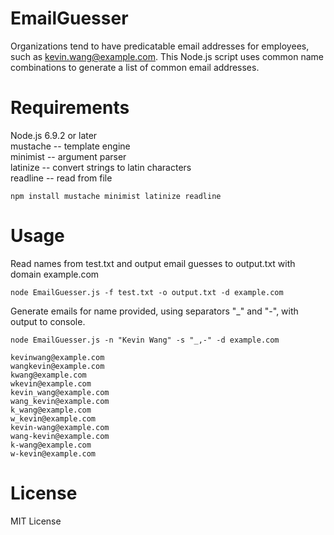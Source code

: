 # EmailGuesser

Organizations tend to have predicatable email addresses for employees, such as kevin.wang@example.com. This Node.js script uses common name combinations to generate a list of common email addresses. 

# Requirements

Node.js 6.9.2 or later  
mustache -- template engine   
minimist -- argument parser  
latinize -- convert strings to latin characters   
readline -- read from file  

```
npm install mustache minimist latinize readline
```

# Usage

Read names from test.txt and output email guesses to output.txt with domain example.com

```
node EmailGuesser.js -f test.txt -o output.txt -d example.com
```
Generate emails for name provided, using separators "_" and "-", with output to console. 
```
node EmailGuesser.js -n "Kevin Wang" -s "_,-" -d example.com

kevinwang@example.com
wangkevin@example.com
kwang@example.com
wkevin@example.com
kevin_wang@example.com
wang_kevin@example.com
k_wang@example.com
w_kevin@example.com
kevin-wang@example.com
wang-kevin@example.com
k-wang@example.com
w-kevin@example.com
```
# License 

MIT License
